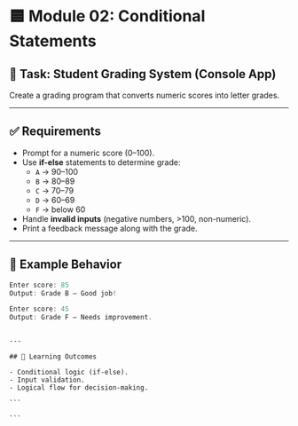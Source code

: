 # 🟦 Module 02: Conditional Statements

## 🎯 Task: Student Grading System (Console App)

Create a grading program that converts numeric scores into letter grades.

---

## ✅ Requirements

- Prompt for a numeric score (0–100).
- Use **if-else** statements to determine grade:
  - `A` → 90–100
  - `B` → 80–89
  - `C` → 70–79
  - `D` → 60–69
  - `F` → below 60
- Handle **invalid inputs** (negative numbers, >100, non-numeric).
- Print a feedback message along with the grade.

---

## 📌 Example Behavior

```js
Enter score: 85
Output: Grade B – Good job!

Enter score: 45
Output: Grade F – Needs improvement.
```

````

---

## 🧠 Learning Outcomes

- Conditional logic (if-else).
- Input validation.
- Logical flow for decision-making.

```

```
````
